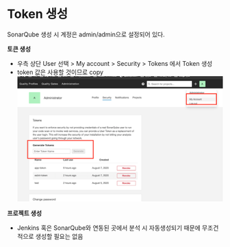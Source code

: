 # Token 생성
SonarQube 생성 시 계정은 admin/admin으로 설정되어 있다.

**토큰 생성**
- 우측 상단 User 선택 > My account > Security > Tokens 에서 Token 생성
- token 값은 사용할 것이므로 copy
![](./images/token.png)

**프로젝트 생성**
- Jenkins 혹은 SonarQube와 연동된 곳에서 분석 시 자동생성되기 때문에 무조건적으로 생성할 필요는 없음